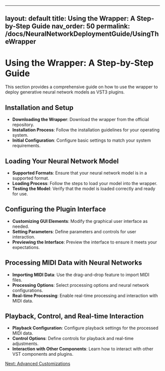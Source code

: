 
---
layout: default
title: Using the Wrapper: A Step-by-Step Guide
nav_order: 50
permalink: /docs/NeuralNetworkDeploymentGuide/UsingTheWrapper
---

# Using the Wrapper: A Step-by-Step Guide

This section provides a comprehensive guide on how to use the wrapper to deploy generative neural network models as VST3 plugins.

## Installation and Setup

- **Downloading the Wrapper**: Download the wrapper from the official repository.
- **Installation Process**: Follow the installation guidelines for your operating system.
- **Initial Configuration**: Configure basic settings to match your system requirements.

## Loading Your Neural Network Model

- **Supported Formats**: Ensure that your neural network model is in a supported format.
- **Loading Process**: Follow the steps to load your model into the wrapper.
- **Testing the Model**: Verify that the model is loaded correctly and ready for use.

## Configuring the Plugin Interface

- **Customizing GUI Elements**: Modify the graphical user interface as needed.
- **Setting Parameters**: Define parameters and controls for user interaction.
- **Previewing the Interface**: Preview the interface to ensure it meets your expectations.

## Processing MIDI Data with Neural Networks

- **Importing MIDI Data**: Use the drag-and-drop feature to import MIDI files.
- **Processing Options**: Select processing options and neural network configurations.
- **Real-time Processing**: Enable real-time processing and interaction with MIDI data.

## Playback, Control, and Real-time Interaction

- **Playback Configuration**: Configure playback settings for the processed MIDI data.
- **Control Options**: Define controls for playback and real-time adjustments.
- **Interaction with Other Components**: Learn how to interact with other VST components and plugins.

[Next: Advanced Customizations](/docs/NeuralNetworkDeploymentGuide/AdvancedCustomizations)

